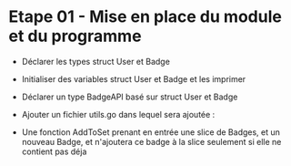 
# Etape 01 - Mise en place du module et du programme

* Déclarer les types struct User et Badge
* Initialiser des variables struct User et Badge et les imprimer

* Déclarer un type BadgeAPI basé sur  struct User et Badge

* Ajouter un fichier utils.go dans lequel sera ajoutée :
* Une fonction AddToSet prenant en entrée une slice de Badges, et un nouveau Badge,
  et n'ajoutera ce badge à la slice seulement si elle ne contient pas déja

